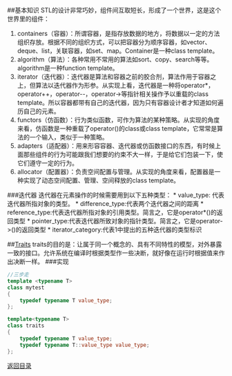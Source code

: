 ##基本知识
STL的设计非常巧妙，组件间互取短长，形成了一个世界，这是这个世界里的组件：
1. containers（容器）：所谓容器，是指存放数据的地方，将数据以一定的方法组织存放。根据不同的组织方式，可以把容器分为顺序容器，如vector、deque、list，关联容器，如set、map。Container是一种class template。
2. algorithm（算法）：各种常用不常用的算法如sort、copy、search等等。algorithm是一种function template。
3. iterator（迭代器）：迭代器是算法和容器之前的胶合剂，算法作用于容器之上，但算法以迭代器作为形参。从实现上看，迭代器是一种将operator*，operator++，operator--，operator->等指针相关操作予以重载的class template。所以容器都带有自己的迭代器，因为只有容器设计者才知道如何遍历自己的元素。
4. functors（仿函数）：行为类似函数，可作为算法的某种策略。从实现的角度来看，仿函数是一种重载了operator()的class或class template，它常常是算法的一个输入，类似于一种策略。
5. adapters（适配器）：用来形容容器、迭代器或仿函数接口的东西，有时候上面那些组件的行为可能跟我们想要的约束不大一样，于是给它们包装一下，使它们遵守一定的行为。
6. allocator（配置器）：负责空间配置与管理。从实现的角度来看，配置器是一种实现了动态空间配置、管理、空间释放的class template。
 
###迭代器
迭代器在元素操作的时候需要用到以下五种类型：
* 
value_type: 代表迭代器所指对象的类型。
* 
difference_type:代表两个迭代器之间的距离
* 
reference_type:代表迭代器所指对象的引用类型。简言之，它是operator*()的返回类型
* 
pointer_type:代表迭代器所致对象的指针类型。简言之，它是operator->()的返回类型
* 
iterator_category:代表1中提出的五种迭代器的类型标识

##[Traits](http://www.cnblogs.com/hush/archive/2004/03/10/2717.html)
traits的目的是：让属于同一个概念的、具有不同特性的模型，对外暴露一致的接口。允许系统在编译时根据类型作一些决断，就好像在运行时根据值来作出决断一样。
###实现
```C++
//三步走
template <typename T>
class mytest
{
    typedef typename T value_type;
};

template<typename T>
class traits
{
    typedef typename T value_type;
    typedef typename T::value_type value_type;
};
```

[返回目录](README.md)